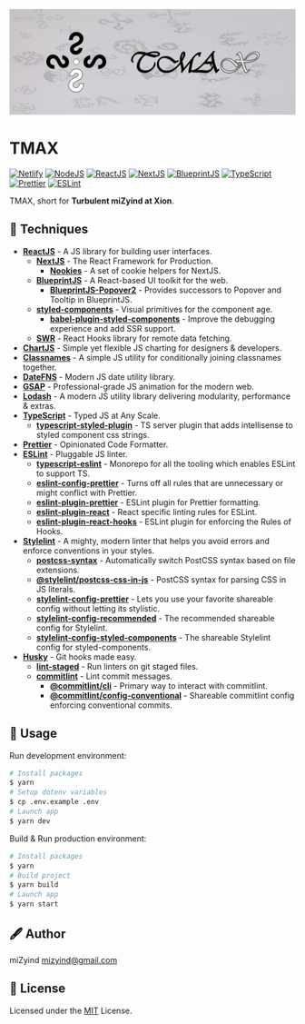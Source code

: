 ![TMAX](https://github.com/miZyind/tmax/blob/assets/tmax-logo.jpg)

# TMAX

[![Netlify](https://img.shields.io/badge/netlify-00c7b7?style=for-the-badge&logo=netlify&logoColor=fff)](https://www.netlify.com)
[![NodeJS](https://img.shields.io/badge/->=16-339933?style=for-the-badge&label=&logo=node.js&logoColor=fff)](https://nodejs.org)
[![ReactJS](https://img.shields.io/github/package-json/dependency-version/mizyind/tmax/react?style=for-the-badge&label=&color=61dafb&logo=react&logoColor=000)](https://reactjs.org)
[![NextJS](https://img.shields.io/github/package-json/dependency-version/mizyind/tmax/next?style=for-the-badge&label=&color=e0234e&logo=next.js&logoColor=fff)](https://nextjs.org)
[![BlueprintJS](https://img.shields.io/github/package-json/dependency-version/mizyind/tmax/@blueprintjs/core?style=for-the-badge&label=&color=137cbd&logo=blueprint&logoColor=fff)](https://blueprintjs.com)
[![TypeScript](https://img.shields.io/github/package-json/dependency-version/mizyind/tmax/dev/typescript?style=for-the-badge&label=&color=007acc&logo=typescript&logoColor=fff)](https://www.typescriptlang.org)
[![Prettier](https://img.shields.io/npm/dependency-version/eslint-plugin-mizyind/prettier?style=for-the-badge&label=&color=f7b93e&logo=prettier&logoColor=000)](https://prettier.io)
[![ESLint](https://img.shields.io/npm/dependency-version/eslint-plugin-mizyind/eslint?style=for-the-badge&label=&color=4b32c3&logo=eslint&logoColor=fff)](https://eslint.org)

TMAX, short for **Turbulent miZyind at Xion**.

## 🌌 Techniques

- **[ReactJS](https://reactjs.org)** - A JS library for building user interfaces.
  - **[NextJS](https://nextjs.org)** - The React Framework for Production.
    - **[Nookies](https://github.com/maticzav/nookies)** - A set of cookie helpers for NextJS.
  - **[BlueprintJS](https://blueprintjs.com)** - A React-based UI toolkit for the web.
    - **[BlueprintJS-Popover2](https://www.npmjs.com/package/@blueprintjs/popover2)** - Provides successors to Popover and Tooltip in BlueprintJS.
  - **[styled-components](https://styled-components.com)** - Visual primitives for the component age.
    - **[babel-plugin-styled-components](https://github.com/styled-components/babel-plugin-styled-components)** - Improve the debugging experience and add SSR support.
  - **[SWR](https://swr.vercel.app)** - React Hooks library for remote data fetching.
- **[ChartJS](https://www.chartjs.org)** - Simple yet flexible JS charting for designers & developers.
- **[Classnames](https://github.com/JedWatson/classnames)** - A simple JS utility for conditionally joining classnames together.
- **[DateFNS](https://date-fns.org)** - Modern JS date utility library.
- **[GSAP](https://greensock.com/gsap)** - Professional-grade JS animation for the modern web.
- **[Lodash](https://lodash.com)** - A modern JS utility library delivering modularity, performance & extras.
- **[TypeScript](https://www.typescriptlang.org)** - Typed JS at Any Scale.
  - **[typescript-styled-plugin](https://github.com/microsoft/typescript-styled-plugin)** - TS server plugin that adds intellisense to styled component css strings.
- **[Prettier](https://prettier.io)** - Opinionated Code Formatter.
- **[ESLint](https://eslint.org)** - Pluggable JS linter.
  - **[typescript-eslint](https://typescript-eslint.io)** - Monorepo for all the tooling which enables ESLint to support TS.
  - **[eslint-config-prettier](https://github.com/prettier/eslint-config-prettier)** - Turns off all rules that are unnecessary or might conflict with Prettier.
  - **[eslint-plugin-prettier](https://github.com/prettier/eslint-plugin-prettier)** - ESLint plugin for Prettier formatting.
  - **[eslint-plugin-react](https://github.com/yannickcr/eslint-plugin-react)** - React specific linting rules for ESLint.
  - **[eslint-plugin-react-hooks](https://www.npmjs.com/package/eslint-plugin-react-hooks)** - ESLint plugin for enforcing the Rules of Hooks.
- **[Stylelint](https://stylelint.io)** - A mighty, modern linter that helps you avoid errors and enforce conventions in your styles.
  - **[postcss-syntax](https://github.com/gucong3000/postcss-syntax)** - Automatically switch PostCSS syntax based on file extensions.
  - **[@stylelint/postcss-css-in-js](https://github.com/stylelint/postcss-css-in-js)** - PostCSS syntax for parsing CSS in JS literals.
  - **[stylelint-config-prettier](https://github.com/prettier/stylelint-config-prettier)** - Lets you use your favorite shareable config without letting its stylistic.
  - **[stylelint-config-recommended](https://github.com/stylelint/stylelint-config-recommended)** - The recommended shareable config for Stylelint.
  - **[stylelint-config-styled-components](https://github.com/styled-components/stylelint-config-styled-components)** - The shareable Stylelint config for styled-components.
- **[Husky](https://github.com/typicode/husky)** - Git hooks made easy.
  - **[lint-staged](https://github.com/okonet/lint-staged)** - Run linters on git staged files.
  - **[commitlint](https://commitlint.js.org)** - Lint commit messages.
    - **[@commitlint/cli](https://www.npmjs.com/package/@commitlint/cli)** - Primary way to interact with commitlint.
    - **[@commitlint/config-conventional](https://www.npmjs.com/package/@commitlint/config-conventional)** - Shareable commitlint config enforcing conventional commits.

## 🔮 Usage

Run development environment:

```bash
# Install packages
$ yarn
# Setup dotenv variables
$ cp .env.example .env
# Launch app
$ yarn dev
```

Build & Run production environment:

```bash
# Install packages
$ yarn
# Build project
$ yarn build
# Launch app
$ yarn start
```

## 🖋 Author

miZyind <mizyind@gmail.com>

## 📇 License

Licensed under the [MIT](LICENSE) License.
